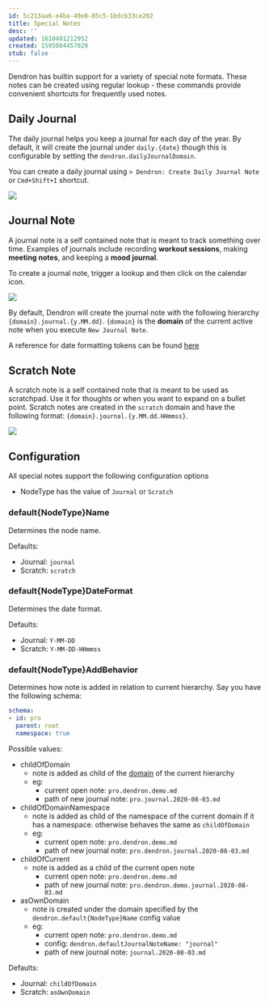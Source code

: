 ```yaml
---
id: 5c213aa6-e4ba-49e8-85c5-1bdcb33ce202
title: Special Notes
desc: ''
updated: 1610401212952
created: 1595004457029
stub: false
---
```

Dendron has builtin support for a variety of special note formats. These notes can be created using regular lookup - these commands provide convenient shortcuts for frequently used notes. 

## Daily Journal

The daily journal helps you keep a journal for each day of the year. By default, it will create the journal under `daily.{date}` though this is configurable by setting the `dendron.dailyJournalDomain`.

You can create a daily journal using `> Dendron: Create Daily Journal Note` or `Cmd+Shift+I` shortcut.

![](https://foundation-prod-assetspublic53c57cce-8cpvgjldwysl.s3-us-west-2.amazonaws.com/assets/images/notes.daily.gif)

## Journal Note

A journal note is a self contained note that is meant to track something over time. Examples of journals include recording **workout sessions**, making **meeting notes**, and keeping a **mood journal**.

To create a journal note, trigger a lookup and then click on the calendar icon. 

<a href="https://www.loom.com/share/3c3ddc1dc63547cea8bf186bec31f71b"> 
<img style="" src="https://cdn.loom.com/sessions/thumbnails/3c3ddc1dc63547cea8bf186bec31f71b-with-play.gif"> </a>

By default, Dendron will create the journal note with the following hierarchy `{domain}.journal.{y.MM.dd}`. `{domain}` is the **domain** of the current active note when you execute `New Journal Note`. 

A reference for date formatting tokens can be found [here](https://moment.github.io/luxon/docs/manual/formatting.html)

## Scratch Note

A scratch note is a self contained note that is meant to be used as scratchpad. Use it for thoughts or when you want to expand on a bullet point. Scratch notes are created in the `scratch` domain and have the following format: `{domain}.journal.{y.MM.dd.HHmmss}`. 

<a href="https://www.loom.com/share/2fd3042119124df8bb4592d8ffe6d708"> 
<img style="" src="https://cdn.loom.com/sessions/thumbnails/2fd3042119124df8bb4592d8ffe6d708-with-play.gif"> </a>

## Configuration

All special notes support the following configuration options 

- NodeType has the value of `Journal` or `Scratch`

### default{NodeType}Name

Determines the node name.

Defaults: 

- Journal: `journal`
- Scratch: `scratch`

### default{NodeType}DateFormat

Determines the date format.

Defaults: 

- Journal: `Y-MM-DD`
- Scratch: `Y-MM-DD-HHmmss`

### default{NodeType}AddBehavior

Determines how note is added in relation to current hierarchy. Say you have the following schema:

```yml
schema: 
- id: pro
  parent: root
  namespace: true
```

Possible values:

- childOfDomain
  - note is added as child of the [domain](https://dendron.so/notes/c6fd6bc4-7f75-4cbb-8f34-f7b99bfe2d50.html#domain) of the current hierarchy
  - eg:
    - current open note: `pro.dendron.demo.md`
    - path of new journal note: `pro.journal.2020-08-03.md`
- childOfDomainNamespace
  - note is added as child of the namespace of the current domain if it has a namespace. otherwise behaves the same as `childOfDomain`
  - eg: 
    - current open note: `pro.dendron.demo.md` 
    - path of new journal note:  `pro.dendron.journal.2020-08-03.md`
- childOfCurrent
  - note is added as a child of the current open note
    - current open note: `pro.dendron.demo.md` 
    - path of new journal note:  `pro.dendron.demo.journal.2020-08-03.md`
- asOwnDomain
  - note is created under the domain specified by the `dendron.default{NodeType}Name` config value
  - eg:
    - current open note: `pro.dendron.demo.md` 
    - config: `dendron.defaultJournalNoteName: "journal"`
    - path of new journal note:  `journal.2020-08-03.md`

Defaults:

- Journal: `childOfDomain`
- Scratch: `asOwnDomain`

